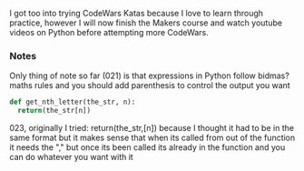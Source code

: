 I got too into trying CodeWars Katas because I love to learn through practice, however I will now finish the Makers course and watch youtube videos on Python before attempting more CodeWars.

### Notes
Only thing of note so far (021) is that expressions in Python follow bidmas? maths rules and you should add parenthesis to control the output you want
```Python
def get_nth_letter(the_str, n):
  return(the_str[n])
```
023, originally I tried: return(the_str,[n])   because I thought it had to be in the same format but it makes sense that when its called from out of the function it needs the ","
but once its been called its already in the function and you can do whatever you want with it 

